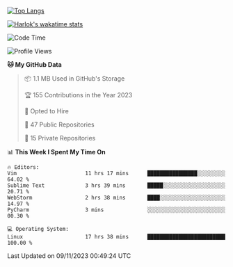 [![Top Langs](https://github-readme-stats.vercel.app/api/top-langs/?username=remisiki&theme=dracula&layout=compact&hide=Jupyter%20Notebook,CSS,HTML&langs_count=10&exclude_repo=GMM-Demux-GUI)](https://github.com/anuraghazra/github-readme-stats)

[![Harlok's wakatime stats](https://github-readme-stats.vercel.app/api/wakatime?username=@remisiki&theme=dracula&layout=compact&langs_count=10&hide=other,html,css,text,json,markdown,jupyter)](https://github.com/anuraghazra/github-readme-stats)

<!--START_SECTION:waka-->
![Code Time](http://img.shields.io/badge/Code%20Time-547%20hrs%202%20mins-blue)

![Profile Views](http://img.shields.io/badge/Profile%20Views-2-blue)

**🐱 My GitHub Data** 

> 📦 1.1 MB Used in GitHub's Storage 
 > 
> 🏆 155 Contributions in the Year 2023
 > 
> 💼 Opted to Hire
 > 
> 📜 47 Public Repositories 
 > 
> 🔑 15 Private Repositories 
 > 
📊 **This Week I Spent My Time On** 

```text
🔥 Editors: 
Vim                      11 hrs 17 mins      ████████████████░░░░░░░░░   64.02 % 
Sublime Text             3 hrs 39 mins       █████░░░░░░░░░░░░░░░░░░░░   20.71 % 
WebStorm                 2 hrs 38 mins       ████░░░░░░░░░░░░░░░░░░░░░   14.97 % 
PyCharm                  3 mins              ░░░░░░░░░░░░░░░░░░░░░░░░░   00.30 % 

💻 Operating System: 
Linux                    17 hrs 38 mins      █████████████████████████   100.00 % 
```


 Last Updated on 09/11/2023 00:49:24 UTC
<!--END_SECTION:waka-->
